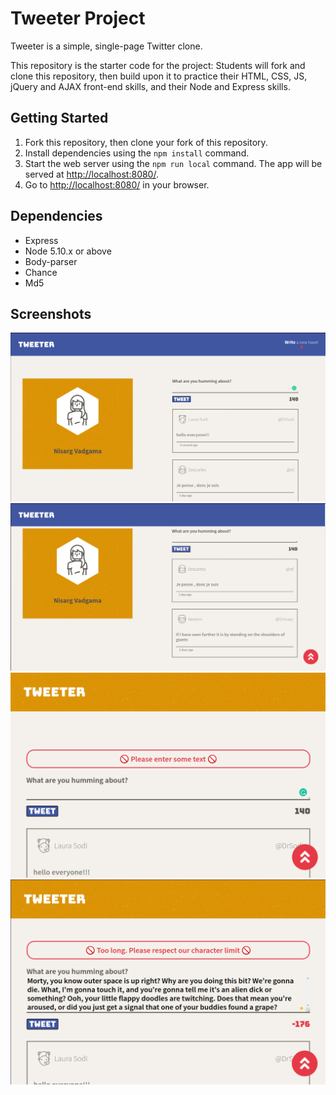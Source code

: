 # Tweeter Project

Tweeter is a simple, single-page Twitter clone.

This repository is the starter code for the project: Students will fork and clone this repository, then build upon it to practice their HTML, CSS, JS, jQuery and AJAX front-end skills, and their Node and Express skills.

## Getting Started

1. Fork this repository, then clone your fork of this repository.
2. Install dependencies using the `npm install` command.
3. Start the web server using the `npm run local` command. The app will be served at <http://localhost:8080/>.
4. Go to <http://localhost:8080/> in your browser.

## Dependencies

- Express
- Node 5.10.x or above
- Body-parser
- Chance
- Md5

## Screenshots

!["Screenshot of Desktop version"](https://github.com/ngunner15/tweeter/blob/master/docs/desktop_screen.png?raw=true)
!["Screenshot of Desktop version with back to top button"](https://github.com/ngunner15/tweeter/blob/master/docs/desktop_screen_backtotopbutton.png?raw=true)
!["Screenshot of Mobile version with error message"](https://github.com/ngunner15/tweeter/blob/master/docs/mobile_screen_errormsg1.png?raw=true)
!["Screenshot of Mobile version with error message"](https://github.com/ngunner15/tweeter/blob/master/docs/mobile_screen_errormsg2.png?raw=true)